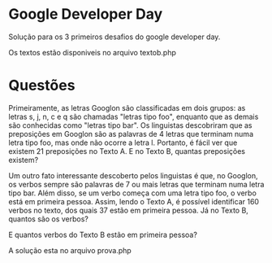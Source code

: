 # Google Developer Day

Solução para os 3 primeiros desafios do google developer day.

Os textos estão disponiveis no arquivo textob.php

# Questões
Primeiramente, as letras Googlon são classificadas em dois grupos: as letras s, j, n, c e q são 
chamadas "letras tipo foo", enquanto que as demais são conhecidas como "letras tipo bar".
Os linguistas descobriram que as preposições em Googlon são as palavras de 4 letras que terminam 
numa letra tipo foo, mas onde não ocorre a letra l. Portanto, é fácil ver que existem 21 preposições 
no Texto A. E no Texto B, quantas preposições existem?

Um outro fato interessante descoberto pelos linguistas é que, no Googlon, os verbos sempre são 
palavras de 7 ou mais letras que terminam numa letra tipo bar. Além disso, se um verbo começa com 
uma letra tipo foo, o verbo está em primeira pessoa.
Assim, lendo o Texto A, é possível identificar 160 verbos no texto, dos quais 37 estão em primeira pessoa.
Já no Texto B, quantos são os verbos?

E quantos verbos do Texto B estão em primeira pessoa?


A solução esta no arquivo prova.php
